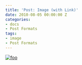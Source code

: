 ```yaml
---
title: 'Post: Image (with Link)'
date: 2010-08-05 00:00:00 Z
categories:
- docs
- Post Formats
tags:
- image
- Post Formats
---
```


[![foo](https://live.staticflickr.com/8361/8400335147_5fabaa504c_o.jpg)](https://flic.kr/p/dNiUYB)
